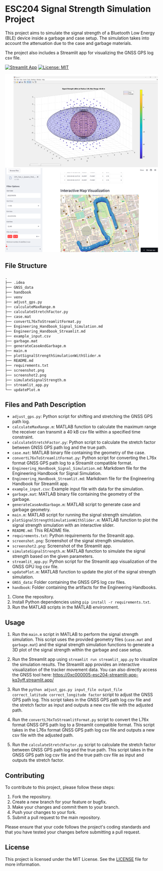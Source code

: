 # ESC204 Signal Strength Simulation Project

This project aims to simulate the signal strength of a Bluetooth Low Energy (BLE) device inside a garbage and case setup. The simulation takes into account the attenuation due to the case and garbage materials.

The project also includes a Streamlit app for visualizing the GNSS GPS log csv file.

[![Streamlit App](https://static.streamlit.io/badges/streamlit_badge_black_white.svg)](https://0xc000005-esc204-streamlit-app-kq3yff.streamlit.app/)
[![License: MIT](https://img.shields.io/badge/License-MIT-yellow.svg)](https://opensource.org/licenses/MIT)


![Simulation Screenshot](https://raw.githubusercontent.com/0xC000005/ESC204/main/screenshot.png)
![Website Screenshot](https://raw.githubusercontent.com/0xC000005/ESC204/main/screenshot2.png)
## File Structure

```angular2html
.
├── .idea
├── GNSS_data
├── handbook
├── venv
├── adjust_gps.py
├── calculateMaxRange.m
├── calculateStretchFactor.py
├── case.mat
├── convertL76xToStreamlitFormat.py
├── Engineering_Handbook_Signal_Simulation.md
├── Engineering_Handbook_Streamlit.md
├── example_input.csv
├── garbage.mat
├── generateCaseAndGarbage.m
├── main.m
├── plotSignalStrengthSimulationWithSlider.m
├── README.md
├── requirements.txt
├── screenshot.png
├── screenshot2.png
├── simulateSignalStrength.m
├── streamlit_app.py
└── updatePlot.m
```



## Files and Path Description

- `adjust_gps.py`: Python script for shifting and stretching the GNSS GPS path log.
- `calculateMaxRange.m`: MATLAB function to calculate the maximum range the receiver can transmit a 40 kB csv file within a specified time constraint.
- `calculateStretchFactor.py`: Python script to calculate the stretch factor between GNSS GPS path log and the true path.
- `case.mat`: MATLAB binary file containing the geometry of the case.
- `convertL76xToStreamlitFormat.py`: Python script for converting the L76x format GNSS GPS path log to a Streamlit compatible format.
- `Engineering_Handbook_Signal_Simulation.md`: Markdown file for the Engineering Handbook for Signal Simulation.
- `Engineering_Handbook_Streamlit.md`: Markdown file for the Engineering Handbook for Streamlit app.
- `example_input.csv`: Example input file with data for the simulation.
- `garbage.mat`: MATLAB binary file containing the geometry of the garbage.
- `generateCaseAndGarbage.m`: MATLAB script to generate case and garbage geometry.
- `main.m`: MATLAB script for running the signal strength simulation.
- `plotSignalStrengthSimulationWithSlider.m`: MATLAB function to plot the signal strength simulation with an interactive slider.
- `README.md`: This README file.
- `requirements.txt`: Python requirements for the Streamlit app.
- `screenshot.png`: Screenshot of the signal strength simulation.
- `screenshot2.png`: Screenshot of the Streamlit app.
- `simulateSignalStrength.m`: MATLAB function to simulate the signal strength based on the given parameters.
- `streamlit_app.py`: Python script for the Streamlit app visualization of the GNSS GPU log csv file.
- `updatePlot.m`: MATLAB function to update the plot of the signal strength simulation.
- `GNSS_data`: Folder containing the GNSS GPS log csv files.
- `handbook`: Folder containing the artifacts for the Engineering Handbooks.
1. Clone the repository.
2. Install Python dependencies using `pip install -r requirements.txt`.
3. Run the MATLAB scripts in the MATLAB environment.

## Usage

1. Run the `main.m` script in MATLAB to perform the signal strength simulation. This script uses the provided geometry files (`case.mat` and `garbage.mat`) and the signal strength simulation functions to generate a 3D plot of the signal strength within the garbage and case setup.

2. Run the Streamlit app using `streamlit run streamlit_app.py` to visualize the simulation results. The Streamlit app provides an interactive visualization of the tracker movement data. You can also directly access the GNSS tool here: https://0xc000005-esc204-streamlit-app-kq3yff.streamlit.app/

3. Run the `python adjust_gps.py input_file output_file correct_latitude correct_longitude factor` script to adjust the GNSS GPS path log. This script takes in the GNSS GPS path log csv file and the stretch factor as input and outputs a new csv file with the adjusted path.

4. Run the `convertL76xToStreamlitFormat.py` script to convert the L76x format GNSS GPS path log to a Streamlit compatible format. This script takes in the L76x format GNSS GPS path log csv file and outputs a new csv file with the adjusted path. 

5. Run the `calculateStretchFactor.py` script to calculate the stretch factor between GNSS GPS path log and the true path. This script takes in the GNSS GPS path log csv file and the true path csv file as input and outputs the stretch factor.


## Contributing

To contribute to this project, please follow these steps:

1. Fork the repository.
2. Create a new branch for your feature or bugfix.
3. Make your changes and commit them to your branch.
4. Push your changes to your fork.
5. Submit a pull request to the main repository.

Please ensure that your code follows the project's coding standards and that you have tested your changes before submitting a pull request.

## License

This project is licensed under the MIT License. See the [LICENSE](LICENSE) file for more information.
